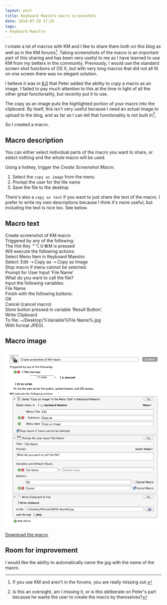 ```yaml
---
layout: post
title: Keyboard Maestro macro screenshots
date: 2014-07-29 17:25  
tags:
- Keyboard Maestro
---
```

I create a lot of macros with KM and I like to share them both on this blog as well as in the KM forums[^140729172855]. Taking screenshots of the macro is an important part of this sharing and has been very useful to me as I have learned to use KM from my betters in the community. Previously, I would use the standard screen shot functions of OS X, but with very long macros that did not all fit on one screen there was no elegant solution.

I believe it was in [6.0](http://www.keyboardmaestro.com/documentation/6/keyboardmaestro.html) that Peter added the ability to copy a macro as an image. I failed to pay much attention to this at the time in light of all the other great functionality, but recently put it to use.

The copy as an image puts the highlighted portion of your macro into the clipboard. By itself, this isn't very useful because I need an actual image to upload to the blog, and as far as I can tell that functionality is not built in[^140729173600]. 

So I created a macro.

## Macro description

You can either select individual parts of the macro you want to share, or select nothing and the whole macro will be used.

Using a hotkey, trigger the _Create Screenshot Macro_.

1. Select the `copy as image` from the menu
2. Prompt the user for the file name
3. Save the file to the desktop

There's also a `copy as text` if you want to just share the text of the macro. I prefer to write my own descriptions because I think it's more useful, but including the text is nice too. See below.

## Macro text

Create screenshot of KM macro  
Triggered by any of the following:  
The Hot Key ⌃⌥⇧⌘M is pressed  
Will execute the following actions:  
Select Menu Item in Keyboard Maestro  
Select: Edit ⇢ Copy as ⇢ Copy as Image  
Stop macro if menu cannot be selected.  
Prompt for User Input ‘File Name’  
What do you want to call the file?  
Input the following variables:  
File Name  
Finish with the following buttons:  
OK  
Cancel (cancel macro)  
Store button pressed in variable ‘Result Button’.  
Write Clipboard  
To file: ~/Desktop/%Variable%File Name%.jpg  
With format JPEG).  

## Macro image

[![](/images/Create_KM_screenshot_image.jpg)](/images/Create_KM_screenshot_image.jpg) 

[Download the macro](/images/Create%20screenshot%20of%20KM%20macro.kmmacros).

## Room for improvement

I would like the ability to automatically name the jpg with the name of the macro. 

[^140729172855]: If you use KM and aren't in the forums, you are really missing out.

[^140729173600]: Is this an oversight, am I missing it, or is this deliberate on Peter's part because he wants the user to create the macro by themselves?
